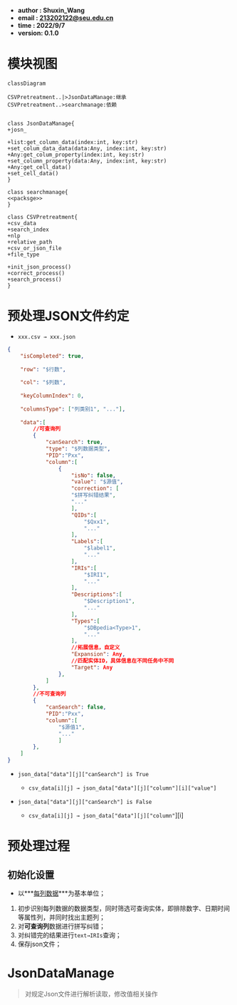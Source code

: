 - **author  : Shuxin_Wang**
- **email   : 213202122@seu.edu.cn**
- **time    : 2022/9/7**
- **version: 0.1.0**



# 模块视图

```mermaid
classDiagram

CSVPretreatment..|>JsonDataManage:继承
CSVPretreatment..>searchmanage:依赖


class JsonDataManage{
+josn_

+list:get_column_data(index:int, key:str)
+set_colum_data_data(data:Any, index:int, key:str)
+Any:get_colum_property(index:int, key:str)
+set_column_property(data:Any, index:int, key:str)
+Any:get_cell_data()
+set_cell_data()
}

class searchmanage{
<<packsge>>
}

class CSVPretreatment{
+csv_data
+search_index
+nlp
+relative_path
+csv_or_json_file
+file_type

+init_json_process()
+correct_process()
+search_process()
}
```

# 预处理JSON文件约定

- `xxx.csv → xxx.json`

```json
{
    "isCompleted": true,
    
    "row": "$行数",
    
    "col": "$列数",
    
    "keyColumnIndex": 0,
    
    "columnsType": ["列类别1", "..."],
    
    "data":[
        //可查询列
        {
            "canSearch": true,
            "type": "$列数据类型",
            "PID":"Pxx",
            "column":[
                {
                    "isNo": false,
                    "value": "$源值",
                    "correction": [
                    "$拼写纠错结果",
                    "..."
                    ],
                    "QIDs":[
                        "$Qxx1",
                        "..."
                    ],
                    "Labels":[
                        "$label1",
                        "..."
                    ],
                    "IRIs":[
                        "$IRI1",
                        "..."
                    ],
                    "Descriptions":[
                        "$Description1",
                        "..."
                    ],
                    "Types":[
                        "$DBpedia<Type>1",
                        "..."
                    ],
                    //拓展信息，自定义
                    "Expansion": Any,
                    //匹配实体ID，具体信息在不同任务中不同
                    "Target": Any
                },
            ]
        },
        //不可查询列
        {
            "canSearch": false,
            "PID":"Pxx",
            "column":[
                "$源值1", 
                "..."
                ]         
        }, 
    ]
}
```

- `json_data["data"][j]["canSearch"] is True`
  - `csv_data[i][j] → json_data["data"][j]["column"][i]["value"]`

- `json_data["data"][j]["canSearch"] is False`
  - `csv_data[i][j] → json_data["data"][j]["column"`][i]




# 预处理过程



## 初始化设置

- 以***<u>每列数据</u>***为基本单位；

1. 初步识别每列数据的数据类型，同时筛选可查询实体，即排除数字、日期时间等属性列，并同时找出主题列；
2. 对**可查询列**数据进行拼写纠错；
3. 对纠错完的结果进行`text→IRIs`查询；
4. 保存json文件；





# <class>JsonDataManage</class>

> 对规定Json文件进行解析读取，修改值相关操作

